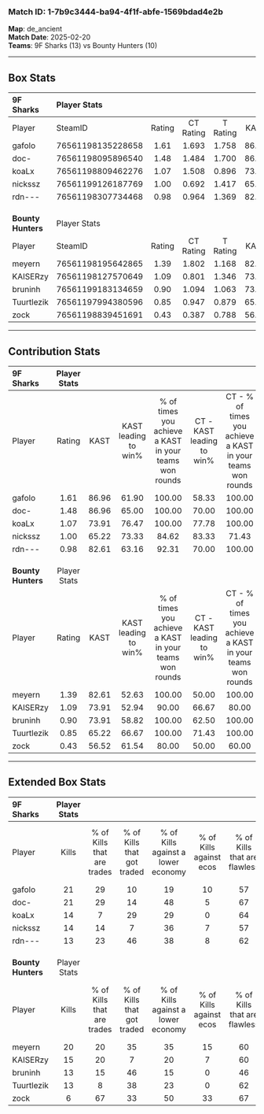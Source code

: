 ### Match ID: 1-7b9c3444-ba94-4f1f-abfe-1569bdad4e2b  
**Map**: de_ancient  
**Match Date**: 2025-02-20  
**Teams**: 9F Sharks (13) vs Bounty Hunters (10)  

---  

## Box Stats  

| **9F Sharks**      | Player Stats      |        |           |          |       |      |       |         |        |      |     |
| :- | :- | :-: | :-: | :-: | :-: | :-: | :-: | :-: | :-: | :-: | :-: |
| Player             | SteamID           | Rating | CT Rating | T Rating | KAST  | ADR  | Kills | Assists | Deaths | K/D  | HS% |
| gafolo             | 76561198135228658 |  1.61  |   1.693   |  1.758   | 86.96 | 98.7 |  21   |    9    |   10   | 2.10 | 61  |
| doc-               | 76561198095896540 |  1.48  |   1.484   |  1.700   | 86.96 | 88.7 |  21   |    3    |   13   | 1.62 | 57  |
| koaLx              | 76561198809462276 |  1.07  |   1.508   |  0.896   | 73.91 | 82.6 |  14   |    7    |   15   | 0.93 | 42  |
| nickssz            | 76561199126187769 |  1.00  |   0.692   |  1.417   | 65.22 | 66.3 |  14   |    6    |   13   | 1.08 | 35  |
| rdn---             | 76561198307734468 |  0.98  |   0.964   |  1.369   | 82.61 | 61.0 |  13   |    6    |   17   | 0.76 | 69  |
|                    |                   |        |           |          |       |      |       |         |        |      |     |
|                    |                   |        |           |          |       |      |       |         |        |      |     |
|                    |                   |        |           |          |       |      |       |         |        |      |     |
| **Bounty Hunters** | Player Stats      |        |           |          |       |      |       |         |        |      |     |
| Player             | SteamID           | Rating | CT Rating | T Rating | KAST  | ADR  | Kills | Assists | Deaths | K/D  | HS% |
| meyern             | 76561198195642865 |  1.39  |   1.802   |  1.168   | 82.61 | 98.9 |  20   |    6    |   16   | 1.25 | 45  |
| KAISERzy           | 76561198127570649 |  1.09  |   0.801   |  1.346   | 73.91 | 67.1 |  15   |    7    |   14   | 1.07 | 40  |
| bruninh            | 76561199183134659 |  0.90  |   1.094   |  1.063   | 73.91 | 66.3 |  13   |    3    |   18   | 0.72 | 61  |
| Tuurtlezik         | 76561197994380596 |  0.85  |   0.947   |  0.879   | 65.22 | 62.7 |  13   |    3    |   17   | 0.76 | 53  |
| zock               | 76561198839451691 |  0.43  |   0.387   |  0.788   | 56.52 | 45.1 |   6   |    5    |   19   | 0.32 | 66  |
---  

## Contribution Stats  

| **9F Sharks**      | Player Stats |       |                      |                                                        |                           |                                                             |                          |                                                            |
| :- | :-: | :-: | :-: | :-: | :-: | :-: | :-: | :-: |
| Player             |    Rating    | KAST  | KAST leading to win% | % of times you achieve a KAST in your teams won rounds | CT - KAST leading to win% | CT - % of times you achieve a KAST in your teams won rounds | T - KAST leading to win% | T - % of times you achieve a KAST in your teams won rounds |
| gafolo             |     1.61     | 86.96 |        61.90         |                         100.00                         |           58.33           |                           100.00                            |          66.67           |                           100.00                           |
| doc-               |     1.48     | 86.96 |        65.00         |                         100.00                         |           70.00           |                           100.00                            |          60.00           |                           100.00                           |
| koaLx              |     1.07     | 73.91 |        76.47         |                         100.00                         |           77.78           |                           100.00                            |          75.00           |                           100.00                           |
| nickssz            |     1.00     | 65.22 |        73.33         |                         84.62                          |           83.33           |                            71.43                            |          66.67           |                           100.00                           |
| rdn---             |     0.98     | 82.61 |        63.16         |                         92.31                          |           70.00           |                           100.00                            |          55.56           |                           83.33                            |
|                    |              |       |                      |                                                        |                           |                                                             |                          |                                                            |
|                    |              |       |                      |                                                        |                           |                                                             |                          |                                                            |
|                    |              |       |                      |                                                        |                           |                                                             |                          |                                                            |
| **Bounty Hunters** | Player Stats |       |                      |                                                        |                           |                                                             |                          |                                                            |
| Player             |    Rating    | KAST  | KAST leading to win% | % of times you achieve a KAST in your teams won rounds | CT - KAST leading to win% | CT - % of times you achieve a KAST in your teams won rounds | T - KAST leading to win% | T - % of times you achieve a KAST in your teams won rounds |
| meyern             |     1.39     | 82.61 |        52.63         |                         100.00                         |           50.00           |                           100.00                            |          55.56           |                           100.00                           |
| KAISERzy           |     1.09     | 73.91 |        52.94         |                         90.00                          |           66.67           |                            80.00                            |          45.45           |                           100.00                           |
| bruninh            |     0.90     | 73.91 |        58.82         |                         100.00                         |           62.50           |                           100.00                            |          55.56           |                           100.00                           |
| Tuurtlezik         |     0.85     | 65.22 |        66.67         |                         100.00                         |           71.43           |                           100.00                            |          62.50           |                           100.00                           |
| zock               |     0.43     | 56.52 |        61.54         |                         80.00                          |           50.00           |                            60.00                            |          71.43           |                           100.00                           |
---  

## Extended Box Stats  

| **9F Sharks**      | Player Stats |                            |                            |                                    |                         |                              |                                 |        |                             |                                     |                          |                               |                            |
| :- | :-: | :-: | :-: | :-: | :-: | :-: | :-: | :-: | :-: | :-: | :-: | :-: | :-: |
| Player             |    Kills     | % of Kills that are trades | % of Kills that got traded | % of Kills against a lower economy | % of Kills against ecos | % of Kills that are flawless | % of Kills that are close duels | Deaths | % of Deaths that get traded | % of Deaths against a lower economy | % of Deaths against ecos | % of Deaths that are flawless | % of Deaths that are close |
| gafolo             |      21      |             29             |             10             |                 19                 |           10            |              57              |               14                |   10   |             30              |                 30                  |            0             |              30               |             20             |
| doc-               |      21      |             29             |             14             |                 48                 |            5            |              67              |                0                |   13   |             31              |                 23                  |            0             |              62               |             0              |
| koaLx              |      14      |             7              |             29             |                 29                 |            0            |              64              |                7                |   15   |             40              |                 33                  |            0             |              40               |             13             |
| nickssz            |      14      |             14             |             7              |                 36                 |            7            |              57              |                0                |   13   |              8              |                 31                  |            0             |              69               |             0              |
| rdn---             |      13      |             23             |             46             |                 38                 |            8            |              62              |                8                |   17   |             41              |                 35                  |            6             |              71               |             6              |
|                    |              |                            |                            |                                    |                         |                              |                                 |        |                             |                                     |                          |                               |                            |
|                    |              |                            |                            |                                    |                         |                              |                                 |        |                             |                                     |                          |                               |                            |
|                    |              |                            |                            |                                    |                         |                              |                                 |        |                             |                                     |                          |                               |                            |
| **Bounty Hunters** | Player Stats |                            |                            |                                    |                         |                              |                                 |        |                             |                                     |                          |                               |                            |
| Player             |    Kills     | % of Kills that are trades | % of Kills that got traded | % of Kills against a lower economy | % of Kills against ecos | % of Kills that are flawless | % of Kills that are close duels | Deaths | % of Deaths that get traded | % of Deaths against a lower economy | % of Deaths against ecos | % of Deaths that are flawless | % of Deaths that are close |
| meyern             |      20      |             20             |             35             |                 35                 |           15            |              60              |               10                |   16   |             19              |                 19                  |            0             |              50               |             6              |
| KAISERzy           |      15      |             20             |             7              |                 20                 |            7            |              60              |               20                |   14   |              0              |                 21                  |            0             |              71               |             7              |
| bruninh            |      13      |             15             |             46             |                 15                 |            0            |              46              |                0                |   18   |             39              |                 22                  |            0             |              61               |             6              |
| Tuurtlezik         |      13      |             8              |             38             |                 23                 |            0            |              62              |                0                |   17   |             12              |                 18                  |            0             |              59               |             0              |
| zock               |      6       |             67             |             33             |                 50                 |           33            |              67              |                0                |   19   |             21              |                 16                  |            0             |              68               |             11             |
